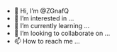 - 👋 Hi, I’m @ZGnafQ
- 👀 I’m interested in ...
- 🌱 I’m currently learning ...
- 💞️ I’m looking to collaborate on ...
- 📫 How to reach me ...

<!---
ZGnafQ/ZGnafQ is a ✨ special ✨ repository because its `README.md` (this file) appears on your GitHub profile.
You can click the Preview link to take a look at your changes.
--->
